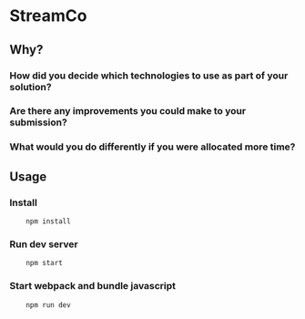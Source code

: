 
# StreamCo

## Why?

### How did you decide which technologies to use as part of your solution?

### Are there any improvements you could make to your submission?

### What would you do differently if you were allocated more time?


## Usage

### Install

```console
    npm install
```

### Run dev server

```console
    npm start
```
### Start webpack and bundle javascript

```console
    npm run dev
```
